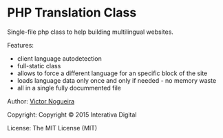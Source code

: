 # PHP Translation Class

Single-file php class to help building multilingual websites.

Features:  

- client language autodetection
- full-static class
- allows to force a different language for an specific block of the site
- loads language data only once and only if needed - no memory waste
- all in a single fully docummented file

Author: [Victor Nogueira](https://github.com/felladrin)

Copyright: Copyright © 2015 Interativa Digital

License: The MIT License (MIT)